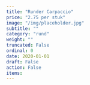 ```yaml
---
title: "Runder Carpaccio"
price: "2.75 per stuk"
image: "/img/placeholder.jpg"
subtitle: ""
category: "rund"
weight: ""
truncated: False
ordinal: 0
date: 2020-01-01
draft: False
action: False
items: 
---
```

